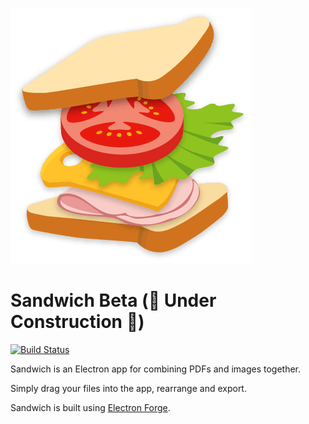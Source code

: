 ![](src/assets/images/sandwich-logo.png)

# Sandwich Beta (🚧 Under Construction 🚧)

[![Build Status](https://travis-ci.com/mysterybodega/sandwich-beta.svg?branch=master)](https://travis-ci.com/mysterybodega/sandwich-beta)

Sandwich is an Electron app for combining PDFs and images together.

Simply drag your files into the app, rearrange and export.

Sandwich is built using [Electron Forge](https://www.electronforge.io/).

